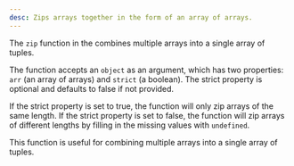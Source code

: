 ```yaml
---
desc: Zips arrays together in the form of an array of arrays.
---
```


The `zip` function in the combines multiple arrays into a single array of tuples.

The function accepts an `object` as an argument, which has two properties: `arr` (an array of arrays) and `strict` (a boolean). The strict property is optional and defaults to false if not provided.

If the strict property is set to true, the function will only zip arrays of the same length. If the strict property is set to false, the function will zip arrays of different lengths by filling in the missing values with `undefined`.

This function is useful for combining multiple arrays into a single array of tuples.
